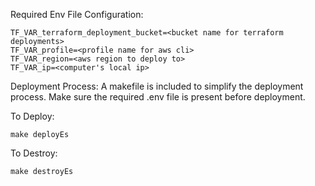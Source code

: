 
Required Env File Configuration:

```
TF_VAR_terraform_deployment_bucket=<bucket name for terraform deployments>
TF_VAR_profile=<profile name for aws cli>
TF_VAR_region=<aws region to deploy to>
TF_VAR_ip=<computer's local ip>
```

Deployment Process:
A makefile is included to simplify the deployment process. Make sure the required .env file is present before deployment.

To Deploy:
```
make deployEs
```
To Destroy:
```
make destroyEs
```
